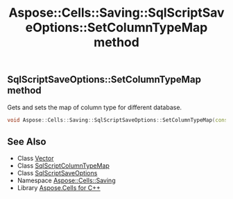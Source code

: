 ﻿---
title: Aspose::Cells::Saving::SqlScriptSaveOptions::SetColumnTypeMap method
linktitle: SetColumnTypeMap
second_title: Aspose.Cells for C++ API Reference
description: 'Aspose::Cells::Saving::SqlScriptSaveOptions::SetColumnTypeMap method. Gets and sets the map of column type for different database in C++.'
type: docs
weight: 900
url: /cpp/aspose.cells.saving/sqlscriptsaveoptions/setcolumntypemap/
---
## SqlScriptSaveOptions::SetColumnTypeMap method


Gets and sets the map of column type for different database.

```cpp
void Aspose::Cells::Saving::SqlScriptSaveOptions::SetColumnTypeMap(const SqlScriptColumnTypeMap &value)
```

## See Also

* Class [Vector](../../../aspose.cells/vector/)
* Class [SqlScriptColumnTypeMap](../../sqlscriptcolumntypemap/)
* Class [SqlScriptSaveOptions](../)
* Namespace [Aspose::Cells::Saving](../../)
* Library [Aspose.Cells for C++](../../../)
